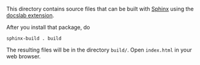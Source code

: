 This directory contains source files that can be built with [Sphinx](https://www.sphinx-doc.org/)
using the [docslab extension](https://pypi.org/project/sphinx-docslab/).

After you install that package, do

    sphinx-build . build

The resulting files will be in the directory `build/`.
Open ``index.html`` in your web browser.
